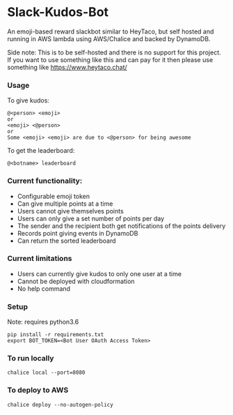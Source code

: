 # Slack-Kudos-Bot
An emoji-based reward slackbot similar to HeyTaco, but self hosted and running in AWS lambda using AWS/Chalice and backed by DynamoDB.

Side note: This is to be self-hosted and there is no support for this project. If you want to use something like this and can pay for it then please use something like https://www.heytaco.chat/

### Usage
To give kudos:

    @<person> <emoji>
    or
    <emoji> <@person>
    or
    Some <emoji> <emoji> are due to <@person> for being awesome
    
To get the leaderboard:

    @<botname> leaderboard

### Current functionality:
 - Configurable emoji token 
 - Can give multiple points at a time
 - Users cannot give themselves points
 - Users can only give a set number of points per day
 - The sender and the recipient both get notifications of the points delivery
 - Records point giving events in DynamoDB
 - Can return the sorted leaderboard
 
### Current limitations
 - Users can currently give kudos to only one user at a time
 - Cannot be deployed with cloudformation
 - No help command
 
### Setup
Note: requires python3.6

    pip install -r requirements.txt
    export BOT_TOKEN=<Bot User OAuth Access Token>
    
### To run locally
    chalice local --port=8080

### To deploy to AWS
    chalice deploy --no-autogen-policy
